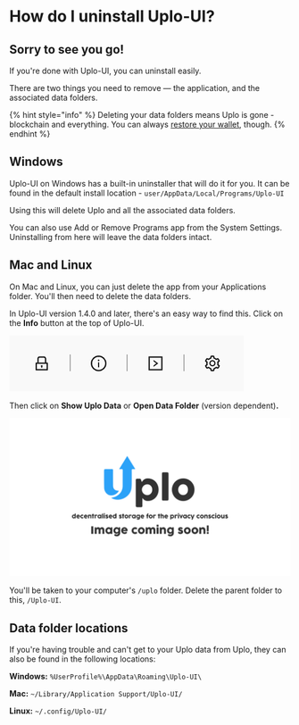 # How do I uninstall Uplo-UI?

## Sorry to see you go!

If you're done with Uplo-UI, you can uninstall easily.

There are two things you need to remove — the application, and the associated data folders.

{% hint style="info" %}
Deleting your data folders means Uplo is gone - blockchain and everything. You can always [restore your wallet](how-to-restore-a-wallet-from-a-seed-in-uplo-ui.md), though.
{% endhint %}

## Windows

Uplo-UI on Windows has a built-in uninstaller that will do it for you. It can be found in the default install location - `user/AppData/Local/Programs/Uplo-UI`

Using this will delete Uplo and all the associated data folders.

You can also use Add or Remove Programs app from the System Settings. Uninstalling from here will leave the data folders intact.

## Mac and Linux

On Mac and Linux, you can just delete the app from your Applications folder. You'll then need to delete the data folders.

In Uplo-UI version 1.4.0 and later, there's an easy way to find this. Click on the **Info** button at the top of Uplo-UI.

![](../../.gitbook/assets/uninstall-1.png)

Then click on **Show Uplo Data** or **Open Data Folder** \(version dependent\)**.**

![](../../.gitbook/assets/coming-soon-01.png)

You'll be taken to your computer's `/uplo` folder. Delete the parent folder to this, `/Uplo-UI`.

## Data folder locations

If you're having trouble and can't get to your Uplo data from Uplo, they can also be found in the following locations:

**Windows:** `%UserProfile%\AppData\Roaming\Uplo-UI\`

**Mac:** `~/Library/Application Support/Uplo-UI/`

**Linux:** `~/.config/Uplo-UI/`

